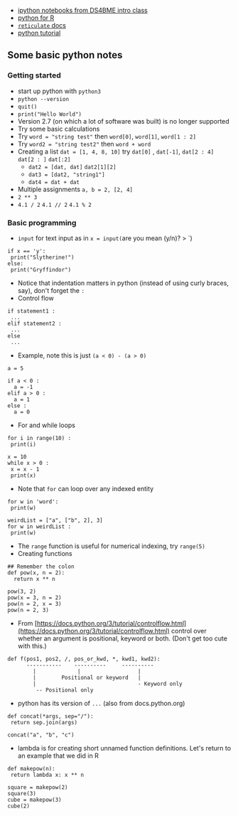* [ipython notebooks from DS4BME intro class](https://github.com/bcaffo/ds4bme_intro/tree/master/notebooks)
* [python for R](https://github.com/bcaffo/ds4ph-bme/tree/master/python4R)
* [`reticulate` docs](https://rstudio.github.io/reticulate/)
* [python tutorial](https://docs.python.org/3/tutorial/)

## Some basic python notes

### Getting started
* start up python with `python3`
* `python --version`
* `quit()`
* `print("Hello World")`
* Version 2.7 (on which a lot of software was built) is no longer supported
* Try some basic calculations
* Try `word = "string test"` then `word[0]`, `word[1]`, `word[1 : 2]` 
* Try `word2 = "string test2"` then `word + word`
* Creating a list `dat = [1, 4, 8, 10]` try `dat[0]` , `dat[-1]`, `dat[2 : 4]` `dat[2 : ]` `dat[:2]`
  * `dat2 = [dat, dat]` `dat2[1][2]`
  * `dat3 = [dat2, "string1"]`
  * `dat4 = dat + dat`
* Multiple assignments `a, b = 2, [2, 4]`
* `2 ** 3` 
* `4.1 / 2` `4.1 // 2` `4.1 % 2`

### Basic programming
* `input` for text input as in `x = input(`are you mean (y/n)? > `) 
```
if x == 'y': 
 print("Slytherine!")
else:
 print("Gryffindor")
```
* Notice that indentation matters in python (instead of using curly braces, say), don't forget the `:`
* Control flow
```
if statement1 :
 ...
elif statement2 :
 ...
else 
 ...
```
* Example, note this is just `(a < 0) - (a > 0)` 
```
a = 5

if a < 0 :
  a = -1
elif a > 0 :
  a = 1
else :
  a = 0
```
* For and while loops
```
for i in range(10) :
 print(i)
 
x = 10
while x > 0 :
 x = x - 1
 print(x)
```
* Note that `for` can loop over any indexed entity
```
for w in 'word':
 print(w)

weirdList = ["a", ["b", 2], 3]
for w in weirdList :
 print(w)
```
* The `range` function is useful for numerical indexing, try `range(5)`
* Creating functions
```
## Remember the colon
def pow(x, n = 2):
  return x ** n

pow(3, 2)
pow(x = 3, n = 2)
pow(n = 2, x = 3)
pow(n = 2, 3) 
```
* From [https://docs.python.org/3/tutorial/controlflow.html](https://docs.python.org/3/tutorial/controlflow.html) control over whether an argument is positional, keyword or both. (Don't get too cute with this.)
```
def f(pos1, pos2, /, pos_or_kwd, *, kwd1, kwd2):
      -----------    ----------     ----------
        |             |                  |
        |        Positional or keyword   |
        |                                - Keyword only
         -- Positional only
```
* python has its version of `...` (also from docs.python.org)
```
def concat(*args, sep="/"):
 return sep.join(args)  

concat("a", "b", "c")
```
* lambda is for creating short unnamed function definitions. Let's return to an example that we did in R
```
def makepow(n):
 return lambda x: x ** n

square = makepow(2)
square(3)
cube = makepow(3)
cube(2)
```
